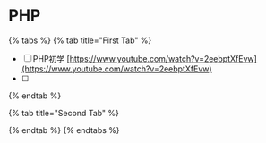 # PHP

{% tabs %}
{% tab title="First Tab" %}
* [ ] PHP初学   [https://www.youtube.com/watch?v=2eebptXfEvw](https://www.youtube.com/watch?v=2eebptXfEvw)
* [ ] 
{% endtab %}

{% tab title="Second Tab" %}

{% endtab %}
{% endtabs %}

